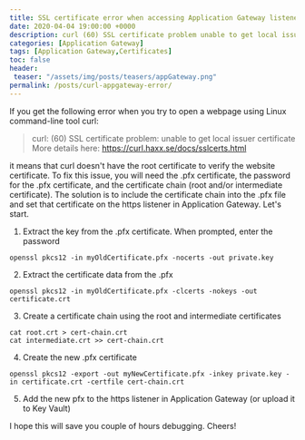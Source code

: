 ```yaml
---
title: SSL certificate error when accessing Application Gateway listener using curl
date: 2020-04-04 19:00:00 +0000
description: curl (60) SSL certificate problem unable to get local issuer certificate
categories: [Application Gateway]
tags: [Application Gateway,Certificates]
toc: false 
header:
 teaser: "/assets/img/posts/teasers/appGateway.png"
permalink: /posts/curl-appgateway-error/
---
```

If you get the following error when you try to open a webpage using Linux command-line tool curl:
>curl: (60) SSL certificate problem: unable to get local issuer certificate
More details here: https://curl.haxx.se/docs/sslcerts.html

it means that curl doesn't have the root certificate to verify the website certificate. To fix this issue, you will need the .pfx certificate, the password for the .pfx certificate, and the certificate chain (root and/or intermediate certificate). The solution is to include the certificate chain into the .pfx file and set that certificate on the https listener in Application Gateway. Let's start.

1.	Extract the key from the .pfx certificate. When prompted, enter the password
```shell
openssl pkcs12 -in myOldCertificate.pfx -nocerts -out private.key
```
2.	Extract the certificate data from the .pfx
```shell
openssl pkcs12 -in myOldCertificate.pfx -clcerts -nokeys -out certificate.crt
```
3.	Create a certificate chain using the root and intermediate certificates
```shell
cat root.crt > cert-chain.crt
cat intermediate.crt >> cert-chain.crt
```
4.	Create the new .pfx certificate
```shell
openssl pkcs12 -export -out myNewCertificate.pfx -inkey private.key -in certificate.crt -certfile cert-chain.crt
```
5.	Add the new pfx to the https listener in Application Gateway (or upload it to Key Vault)

I hope this will save you couple of hours debugging. Cheers!
